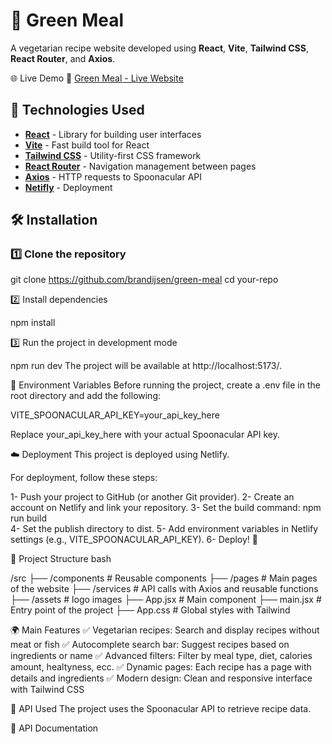 # 🌿 Green Meal

A vegetarian recipe website developed using **React**, **Vite**, **Tailwind CSS**, **React Router**, and **Axios**.

🌐 Live Demo
🔗 [Green Meal - Live Website](https://greenmeal.netlify.app/)

## 🚀 **Technologies Used**
- **[React](https://react.dev/)** - Library for building user interfaces
- **[Vite](https://vitejs.dev/)** - Fast build tool for React
- **[Tailwind CSS](https://tailwindcss.com/)** - Utility-first CSS framework
- **[React Router](https://reactrouter.com/)** - Navigation management between pages
- **[Axios](https://axios-http.com/)** - HTTP requests to Spoonacular API
- **[Netifly](https://app.netlify.com/)** - Deployment

## 🛠️ **Installation**

### 1️⃣ **Clone the repository**

git clone https://github.com/brandijsen/green-meal
cd your-repo

2️⃣ Install dependencies

npm install

3️⃣ Run the project in development mode

npm run dev
The project will be available at http://localhost:5173/.

🔑 Environment Variables
Before running the project, create a .env file in the root directory and add the following:

VITE_SPOONACULAR_API_KEY=your_api_key_here  

Replace your_api_key_here with your actual Spoonacular API key.

☁️ Deployment
This project is deployed using Netlify.

For deployment, follow these steps:

1- Push your project to GitHub (or another Git provider).
2- Create an account on Netlify and link your repository.
3- Set the build command: npm run build  
4- Set the publish directory to dist.
5- Add environment variables in Netlify settings (e.g., VITE_SPOONACULAR_API_KEY).
6- Deploy! 🎉

📂 Project Structure
bash

/src
 ├── /components    # Reusable components
 ├── /pages         # Main pages of the website
 ├── /services      # API calls with Axios and reusable functions
 ├── /assets        # logo images
 ├── App.jsx        # Main component
 ├── main.jsx       # Entry point of the project
 ├── App.css        # Global styles with Tailwind

🌍 Main Features
✅ Vegetarian recipes: Search and display recipes without meat or fish
✅ Autocomplete search bar: Suggest recipes based on ingredients or name
✅ Advanced filters: Filter by meal type, diet, calories amount, healtyness, ecc.
✅ Dynamic pages: Each recipe has a page with details and ingredients
✅ Modern design: Clean and responsive interface with Tailwind CSS

🔗 API Used
The project uses the Spoonacular API to retrieve recipe data.

🔗 API Documentation




